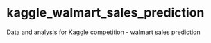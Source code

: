 # kaggle_walmart_sales_prediction
Data and analysis for Kaggle competition - walmart sales prediction
